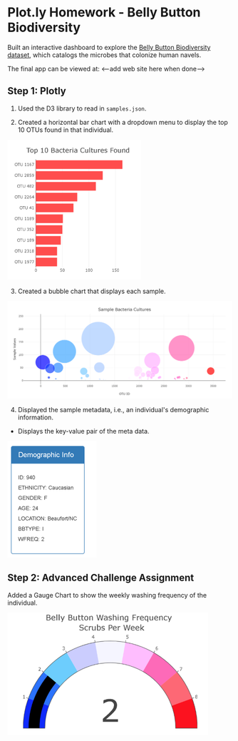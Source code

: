 # Plot.ly Homework - Belly Button Biodiversity

Built an interactive dashboard to explore the [Belly Button Biodiversity dataset](http://robdunnlab.com/projects/belly-button-biodiversity/), which catalogs the microbes that colonize human navels.

The final app can be viewed at: <--add web site here when done-->


## Step 1: Plotly

1. Used the D3 library to read in `samples.json`.

2. Created a horizontal bar chart with a dropdown menu to display the top 10 OTUs found in that individual.


  ![bar Chart](Images/bar.png)

3. Created a bubble chart that displays each sample.


![Bubble Chart](Images/bubble.png)

4. Displayed the sample metadata, i.e., an individual's demographic information.

  - Displays the key-value pair of the meta data.

![Meta Data](Images/meta.png)


## Step 2: Advanced Challenge Assignment 

Added a Gauge Chart to show the weekly washing frequency of the individual.


![Weekly Washing Frequency Gauge](Images/gauge.png)


